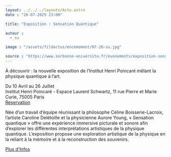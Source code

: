 ```yaml
---
layout: ../../../layouts/Actu.astro
date : "26-07-2025 23:00"

title: "Exposition : Sensation Quantique"

auteur :
  - su

image : "/assets/fildactus/encemoment/07-26-su.jpg"

source : "https://www.sorbonne-universite.fr/evenements/exposition-sensation-quantique"
---
```


À découvrir : la nouvelle exposition de l’Institut Henri Poincaré mêlant la physique quantique à l’art.

Du 10 Avril au 26 Juillet  
Institut Henri Poincaré - Espace Laurent Schwartz, 11 rue Pierre et Marie Curie, 75005 Paris  
[Reservation](https://billetterie-maison-poincare.ihp.fr/billetterie-maison-poincare/billetterie-maison-poincare-entree/entree-individuelle)

Née d’un travail d’équipe réunissant la philosophe Céline Boisserie-Lacroix, l’artiste Caroline Delétoille et la physicienne Aurore Young, « Sensation quantique » offre une expérience immersive picturale et sonore afin d’explorer les différentes interprétations artistiques de la physique quantique. L’exposition propose une exploration artistique de la physique en la reliant à la mémoire et à la reconstruction des souvenirs.

[Plus d'Infos](https://www.sorbonne-universite.fr/evenements/exposition-sensation-quantique)
